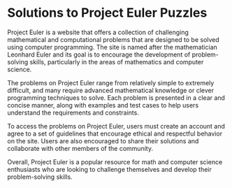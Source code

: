 # Solutions to Project Euler Puzzles

Project Euler is a website that offers a collection of challenging mathematical and computational problems that are designed to be solved using computer programming. The site is named after the mathematician Leonhard Euler and its goal is to encourage the development of problem-solving skills, particularly in the areas of mathematics and computer science.

The problems on Project Euler range from relatively simple to extremely difficult, and many require advanced mathematical knowledge or clever programming techniques to solve. Each problem is presented in a clear and concise manner, along with examples and test cases to help users understand the requirements and constraints.

To access the problems on Project Euler, users must create an account and agree to a set of guidelines that encourage ethical and respectful behavior on the site. Users are also encouraged to share their solutions and collaborate with other members of the community.

Overall, Project Euler is a popular resource for math and computer science enthusiasts who are looking to challenge themselves and develop their problem-solving skills.
